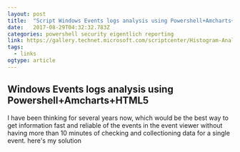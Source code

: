 ```yaml
---
layout: post 
title:  "Script Windows Events logs analysis using Powershell+Amcharts+HTML5" 
date:   2017-08-29T04:32:32.783Z 
categories: powershell security eigentlich reporting
link: https://gallery.technet.microsoft.com/scriptcenter/Histogram-Analysis-of-16c3ee3c 
tags:
  - links
ogtype: article 
---
```


## Windows Events logs analysis using Powershell+Amcharts+HTML5

I have been thinking for several years now, which would be the best way to get information fast and reliable of the events in the event viewer without having more than 10 minutes of checking and collectioning data for a single event. here's my solution